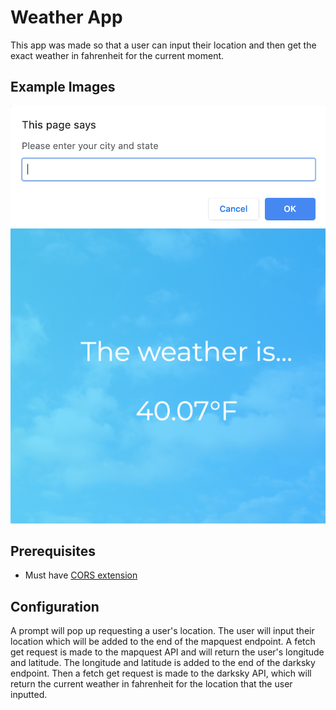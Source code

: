 # Weather App
This app was made so that a user can input their location and then get the exact weather in fahrenheit for the current moment.

## Example Images 
![prompt](exampleimages/prompt.png) 
![app](exampleimages/app.png)

## Prerequisites
 * Must have [CORS extension](https://chrome.google.com/webstore/detail/allow-cors-access-control/lhobafahddgcelffkeicbaginigeejlf?hl=en)

## Configuration
A prompt will pop up requesting a user's location.  The user will input their location which will be added to the end of the mapquest endpoint.  A fetch get request is made to the mapquest API and will return the user's longitude and latitude.  The longitude and latitude is added to the end of the darksky endpoint.  Then a fetch get request is made to the darksky API, which will return the current weather in fahrenheit for the location that the user inputted.
